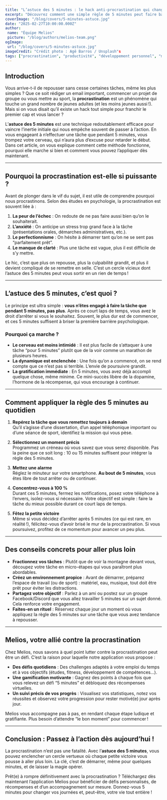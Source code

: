 ```yaml
---
title: "L’astuce des 5 minutes : le hack anti-procrastination qui change tout"
excerpt: "Découvrez comment une simple règle de 5 minutes peut faire basculer vos journées de l'inertie vers l'action."
coverImage: "/blog/covers/5-minutes-astuce.jpg"
date: "2025-02-27T10:00:00.000Z"
author:
 name: "Équipe Melios"
 picture: "/blog/authors/melios-team.png"
ogImage:
 url: "/blog/covers/5-minutes-astuce.jpg"
imageCredit: "Crédit photo : Agê Barros / Unsplash"s
tags: ["procrastination", "productivité", "développement personnel", "motivation"]
---
```


## Introduction

Vous arrive-t-il de repousser sans cesse certaines tâches, même les plus simples ? Que ce soit rédiger un email important, commencer un projet de groupe ou vous mettre au sport, la **procrastination** est un phénomène qui touche un grand nombre de jeunes adultes (et les moins jeunes aussi !). Mais si on vous disait qu’il existe un hack tout simple pour franchir le premier cap et vous lancer ?

L’**astuce des 5 minutes** est une technique redoutablement efficace pour vaincre l’inertie initiale qui nous empêche souvent de passer à l’action. En vous engageant à n’effectuer une tâche que pendant 5 minutes, vous trompez votre cerveau, qui n’aura plus d’excuse pour retarder le début. Dans cet article, on vous explique comment cette méthode fonctionne, pourquoi elle marche si bien et comment vous pouvez l’appliquer dès maintenant.

---

## Pourquoi la procrastination est-elle si puissante ?

Avant de plonger dans le vif du sujet, il est utile de comprendre pourquoi nous procrastinons. Selon des études en psychologie, la procrastination est souvent liée à :

1. **La peur de l’échec** : On redoute de ne pas faire aussi bien qu’on le souhaiterait.
2. **L’anxiété** : On anticipe un stress trop grand face à la tâche (présentations orales, démarches administratives, etc.).
3. **Le perfectionnisme** : On hésite à démarrer tant qu’on ne se sent pas “parfaitement prêt”.
4. **Le manque de clarté** : Plus une tâche est vague, plus il est difficile de s’y mettre.

Le hic, c’est que plus on repousse, plus la culpabilité grandit, et plus il devient compliqué de se remettre en selle. C’est un cercle vicieux dont l’astuce des 5 minutes peut vous sortir en un rien de temps !

---

## L’astuce des 5 minutes, c’est quoi ?

Le principe est ultra simple : **vous n’êtes engagé à faire la tâche que pendant 5 minutes, pas plus**. Après ce court laps de temps, vous avez le droit d’arrêter si vous le souhaitez. Souvent, le plus dur est de commencer, et ces 5 minutes suffisent à briser la première barrière psychologique.

### Pourquoi ça marche ?

- **Le cerveau est moins intimidé** : Il est plus facile de s’attaquer à une tâche “pour 5 minutes” plutôt que de la voir comme un marathon de plusieurs heures.
- **La dynamique est enclenchée** : Une fois qu’on a commencé, on se rend compte que ce n’est pas si terrible. L’envie de poursuivre grandit.
- **La gratification immédiate** : En 5 minutes, vous avez déjà accompli quelque chose, même minime. Ce mini-succès libère de la dopamine, l’hormone de la récompense, qui vous encourage à continuer.

---

## Comment appliquer la règle des 5 minutes au quotidien

1. **Repérez la tâche que vous remettez toujours à demain**  
   Qu’il s’agisse d’une dissertation, d’un appel téléphonique important ou d’une séance de sport, identifiez la mission qui vous pèse.

2. **Sélectionnez un moment précis**  
   Programmez un créneau où vous savez que vous serez disponible. Pas la peine que ce soit long : 10 ou 15 minutes suffisent pour intégrer la règle des 5 minutes.

3. **Mettez une alarme**  
   Réglez le minuteur sur votre smartphone. **Au bout de 5 minutes**, vous êtes libre de tout arrêter ou de continuer.

4. **Concentrez-vous à 100 %**  
   Durant ces 5 minutes, fermez les notifications, posez votre téléphone à l’envers, isolez-vous si nécessaire. Votre objectif est simple : faire la tâche du mieux possible durant ce court laps de temps.

5. **Fêtez la petite victoire**  
   Même si vous décidez d’arrêter après 5 minutes (ce qui est rare, en réalité !), félicitez-vous d’avoir brisé le mur de la procrastination. Si vous poursuivez, profitez de ce momentum pour avancer un peu plus.

---

## Des conseils concrets pour aller plus loin

- **Fractionnez vos tâches** : Plutôt que de voir la montagne devant vous, découpez votre tâche en micro-étapes qui vous paraîtront plus abordables.
- **Créez un environnement propice** : Avant de démarrer, préparez l’espace de travail (ou de sport) : matériel, eau, musique, tout doit être prêt pour éviter les distractions.
- **Partagez votre objectif** : Parlez à un ami ou postez sur un groupe Facebook/Discord que vous allez travailler 5 minutes sur un sujet donné. Cela renforce votre engagement.
- **Faites-en un rituel** : Réservez chaque jour un moment où vous appliquez la règle des 5 minutes sur une tâche que vous avez tendance à repousser.

---

## Melios, votre allié contre la procrastination

Chez Melios, nous savons à quel point lutter contre la procrastination peut être un défi. C’est la raison pour laquelle notre application vous propose :

- **Des défis quotidiens** : Des challenges adaptés à votre emploi du temps et à vos objectifs (études, fitness, développement de compétences…).
- **Une gamification motivante** : Gagnez des points à chaque fois que vous relevez un défi “5 minutes” et débloquez des récompenses virtuelles.
- **Un suivi précis de vos progrès** : Visualisez vos statistiques, notez vos réussites et observez votre progression pour rester motivé(e) jour après jour.

Melios vous accompagne pas à pas, en rendant chaque étape ludique et gratifiante. Plus besoin d’attendre “le bon moment” pour commencer !

---

## Conclusion : Passez à l’action dès aujourd’hui !

La procrastination n’est pas une fatalité. Avec l’**astuce des 5 minutes**, vous pouvez enclencher un cercle vertueux où chaque petite victoire vous pousse à aller plus loin. La clé, c’est de démarrer, même pour quelques minutes, et de laisser la magie opérer.

Prêt(e) à rompre définitivement avec la procrastination ? Téléchargez dès maintenant l’application Melios pour bénéficier de défis personnalisés, de récompenses et d’un accompagnement sur mesure. Donnez-vous 5 minutes pour changer vos journées et, peut-être, votre vie tout entière !

